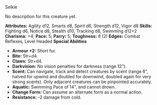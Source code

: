 Selkie

No description for this creature yet.

**Attributes:** Agility d12, Smarts d8, Spirit d6, Strength d12, Vigor
d8
**Skills:** Fighting d6, Notice d8, Stealth d10, Tracking d8, Swimming
d12+2
**Charisma:** +4; **Pace:** 5; **Parry:** 5; **Toughness:** 8 (2)
**Edges:** Combat Reflexes, Level Headed
**Special Abilities**
- **Armour +2:** Short fur.
- **Bite:** Str+d4.
- **Claws:** Str+d4.
- **Darkvision:** No vision penalties for darkness (range 12").
- **Scent:** Can navigate, track and detect creatures by scent (range
6", halved for upwind and doubled for downwind, doubled again for very
strong scents). Only adjacent creatures can be pinpointed accurately.
- **Aquatic:** Swimming Pace of 14", and cannot drown.
- **Change Form:** Can assume an alternate form as a normal action.
- **Resistance:** -2 damage from cold.


